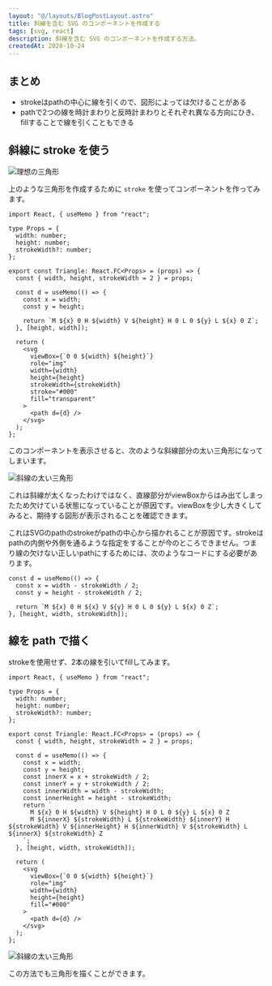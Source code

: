 ```yaml
---
layout: "@/layouts/BlogPostLayout.astro"
title: 斜線を含む SVG のコンポーネントを作成する
tags: [svg, react]
description: 斜線を含む SVG のコンポーネントを作成する方法。
createdAt: 2020-10-24
---
```


## まとめ

- strokeはpathの中心に線を引くので、図形によっては欠けることがある
- pathで2つの線を時計まわりと反時計まわりとそれぞれ異なる方向にひき、fillすることで線を引くこともできる

## 斜線に stroke を使う

![理想の三角形](/assets/img/posts/svg-slash-line/triangle-0.png)

上のような三角形を作成するために `stroke` を使ってコンポーネントを作ってみます。

```tsx
import React, { useMemo } from "react";

type Props = {
  width: number;
  height: number;
  strokeWidth?: number;
};

export const Triangle: React.FC<Props> = (props) => {
  const { width, height, strokeWidth = 2 } = props;

  const d = useMemo(() => {
    const x = width;
    const y = height;

    return `M ${x} 0 H ${width} V ${height} H 0 L 0 ${y} L ${x} 0 Z`;
  }, [height, width]);

  return (
    <svg
      viewBox={`0 0 ${width} ${height}`}
      role="img"
      width={width}
      height={height}
      strokeWidth={strokeWidth}
      stroke="#000"
      fill="transparent"
    >
      <path d={d} />
    </svg>
  );
};
```

このコンポーネントを表示させると、次のような斜線部分の太い三角形になってしまいます。

![斜線の太い三角形](/assets/img/posts/svg-slash-line/triangle-1.png)

これは斜線が太くなったわけではなく、直線部分がviewBoxからはみ出てしまったため欠けている状態になっていることが原因です。viewBoxを少し大きくしてみると、期待する図形が表示されることを確認できます。

これはSVGのpathのstrokeがpathの中心から描かれることが原因です。strokeはpathの内側や外側を通るような指定をすることが今のところできません。つまり線の欠けない正しいpathにするためには、次のようなコードにする必要があります。

```tsx
const d = useMemo(() => {
  const x = width - strokeWidth / 2;
  const y = height - strokeWidth / 2;

  return `M ${x} 0 H ${x} V ${y} H 0 L 0 ${y} L ${x} 0 Z`;
}, [height, width, strokeWidth]);
```

## 線を path で描く

strokeを使用せず、2本の線を引いてfillしてみます。

```tsx
import React, { useMemo } from "react";

type Props = {
  width: number;
  height: number;
  strokeWidth?: number;
};

export const Triangle: React.FC<Props> = (props) => {
  const { width, height, strokeWidth = 2 } = props;

  const d = useMemo(() => {
    const x = width;
    const y = height;
    const innerX = x + strokeWidth / 2;
    const innerY = y + strokeWidth / 2;
    const innerWidth = width - strokeWidth;
    const innerHeight = height - strokeWidth;
    return `
      M ${x} 0 H ${width} V ${height} H 0 L 0 ${y} L ${x} 0 Z
      M ${innerX} ${strokeWidth} L ${strokeWidth} ${innerY} H ${strokeWidth} V ${innerHeight} H ${innerWidth} V ${strokeWidth} L ${innerX} ${strokeWidth} Z
    `;
  }, [height, width, strokeWidth]);

  return (
    <svg
      viewBox={`0 0 ${width} ${height}`}
      role="img"
      width={width}
      height={height}
      fill="#000"
    >
      <path d={d} />
    </svg>
  );
};
```

![斜線の太い三角形](/assets/img/posts/svg-slash-line/triangle-2.png)

この方法でも三角形を描くことができます。
